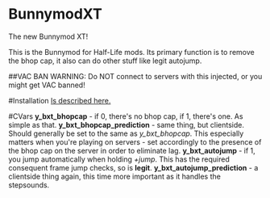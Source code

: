BunnymodXT
==========

The new Bunnymod XT!

This is the Bunnymod for Half-Life mods. Its primary function is to remove the bhop cap, it also can do other stuff like legit autojump.

##VAC BAN WARNING: Do NOT connect to servers with this injected, or you might get VAC banned!

#Installation
[Is described here.](https://github.com/YaLTeR/BunnymodXT-Injector)

#CVars
**y_bxt_bhopcap** - if 0, there's no bhop cap, if 1, there's one. As simple as that.
**y_bxt_bhopcap_prediction** - same thing, but clientside. Should generally be set to the same as *y_bxt_bhopcap*. This especially matters when you're playing on servers - set accordingly to the presence of the bhop cap on the server in order to eliminate lag.
**y_bxt_autojump** - if 1, you jump automatically when holding *+jump*. This has the required consequent frame jump checks, so is **legit**.
**y_bxt_autojump_prediction** - a clientside thing again, this time more important as it handles the stepsounds.
